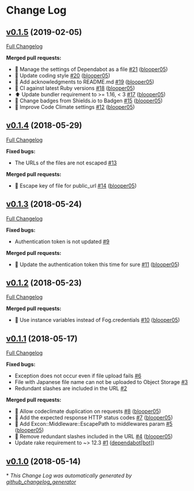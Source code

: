 # Change Log

## [v0.1.5](https://github.com/blooper05/fog-k5/tree/v0.1.5) (2019-02-05)
[Full Changelog](https://github.com/blooper05/fog-k5/compare/v0.1.4...v0.1.5)

**Merged pull requests:**

- 💚 Manage the settings of Dependabot as a file [\#21](https://github.com/blooper05/fog-k5/pull/21) ([blooper05](https://github.com/blooper05))
- 👕 Update coding style [\#20](https://github.com/blooper05/fog-k5/pull/20) ([blooper05](https://github.com/blooper05))
- 📝 Add acknowledgments to README.md [\#19](https://github.com/blooper05/fog-k5/pull/19) ([blooper05](https://github.com/blooper05))
- 💚 CI against latest Ruby versions [\#18](https://github.com/blooper05/fog-k5/pull/18) ([blooper05](https://github.com/blooper05))
- ⬆️ Update bundler requirement to \>= 1.16, \< 3 [\#17](https://github.com/blooper05/fog-k5/pull/17) ([blooper05](https://github.com/blooper05))
- 📝 Change badges from Shields.io to Badgen [\#15](https://github.com/blooper05/fog-k5/pull/15) ([blooper05](https://github.com/blooper05))
- 💚 Improve Code Climate settings [\#12](https://github.com/blooper05/fog-k5/pull/12) ([blooper05](https://github.com/blooper05))

## [v0.1.4](https://github.com/blooper05/fog-k5/tree/v0.1.4) (2018-05-29)
[Full Changelog](https://github.com/blooper05/fog-k5/compare/v0.1.3...v0.1.4)

**Fixed bugs:**

- The URLs of the files are not escaped [\#13](https://github.com/blooper05/fog-k5/issues/13)

**Merged pull requests:**

- 🐛 Escape key of file for public\_url [\#14](https://github.com/blooper05/fog-k5/pull/14) ([blooper05](https://github.com/blooper05))

## [v0.1.3](https://github.com/blooper05/fog-k5/tree/v0.1.3) (2018-05-24)
[Full Changelog](https://github.com/blooper05/fog-k5/compare/v0.1.2...v0.1.3)

**Fixed bugs:**

- Authentication token is not updated [\#9](https://github.com/blooper05/fog-k5/issues/9)

**Merged pull requests:**

- 🐛 Update the authentication token this time for sure [\#11](https://github.com/blooper05/fog-k5/pull/11) ([blooper05](https://github.com/blooper05))

## [v0.1.2](https://github.com/blooper05/fog-k5/tree/v0.1.2) (2018-05-23)
[Full Changelog](https://github.com/blooper05/fog-k5/compare/v0.1.1...v0.1.2)

**Merged pull requests:**

- 🐛 Use instance variables instead of Fog.credentials [\#10](https://github.com/blooper05/fog-k5/pull/10) ([blooper05](https://github.com/blooper05))

## [v0.1.1](https://github.com/blooper05/fog-k5/tree/v0.1.1) (2018-05-17)
[Full Changelog](https://github.com/blooper05/fog-k5/compare/v0.1.0...v0.1.1)

**Fixed bugs:**

- Exception does not occur even if file upload fails [\#6](https://github.com/blooper05/fog-k5/issues/6)
- File with Japanese file name can not be uploaded to Object Storage [\#3](https://github.com/blooper05/fog-k5/issues/3)
- Redundant slashes are included in the URL [\#2](https://github.com/blooper05/fog-k5/issues/2)

**Merged pull requests:**

- 💚 Allow codeclimate duplication on requests [\#8](https://github.com/blooper05/fog-k5/pull/8) ([blooper05](https://github.com/blooper05))
- 🐛 Add the expected response HTTP status codes [\#7](https://github.com/blooper05/fog-k5/pull/7) ([blooper05](https://github.com/blooper05))
- 🐛 Add Excon::Middleware::EscapePath to middlewares param [\#5](https://github.com/blooper05/fog-k5/pull/5) ([blooper05](https://github.com/blooper05))
- 🐛 Remove redundant slashes included in the URL [\#4](https://github.com/blooper05/fog-k5/pull/4) ([blooper05](https://github.com/blooper05))
- Update rake requirement to ~\> 12.3 [\#1](https://github.com/blooper05/fog-k5/pull/1) ([dependabot[bot]](https://github.com/apps/dependabot))

## [v0.1.0](https://github.com/blooper05/fog-k5/tree/v0.1.0) (2018-05-14)


\* *This Change Log was automatically generated by [github_changelog_generator](https://github.com/skywinder/Github-Changelog-Generator)*